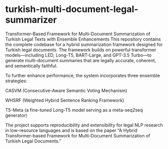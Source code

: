 # turkish-multi-document-legal-summarizer
Transformer-Based Framework for Multi-Document Summarization of Turkish Legal Texts with Ensemble Enhancements
This repository contains the complete codebase for a hybrid summarization framework designed for Turkish legal documents. The framework builds on powerful transformer models—including LED, Long-T5, BART-Large, and GPT-3.5 Turbo—to generate multi-document summaries that are legally accurate, coherent, and semantically faithful.

To further enhance performance, the system incorporates three ensemble strategies:

CASVM (Consecutive-Aware Semantic Voting Mechanism)

WHSRF (Weighted Hybrid Sentence Ranking Framework)

T5-Meta (a fine-tuned Long-T5 model serving as a meta-seq2seq generator)

The project supports reproducibility and extensibility for legal NLP research in low-resource languages and is based on the paper “A Hybrid Transformer-based Framework for Multi-Document Summarization of Turkish Legal Documents.”
